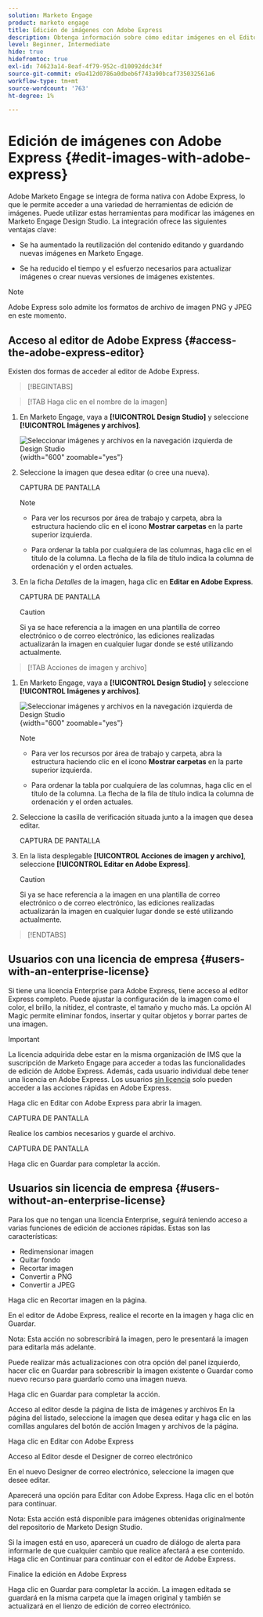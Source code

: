 ```yaml
---
solution: Marketo Engage
product: marketo engage
title: Edición de imágenes con Adobe Express
description: Obtenga información sobre cómo editar imágenes en el Editor de correo electrónico de Adobe Marketo Engage mediante Adobe Express.
level: Beginner, Intermediate
hide: true
hidefromtoc: true
exl-id: 74623a14-8eaf-4f79-952c-d10092ddc34f
source-git-commit: e9a412d0786a0dbeb6f743a90bcaf735032561a6
workflow-type: tm+mt
source-wordcount: '763'
ht-degree: 1%

---
```


# Edición de imágenes con Adobe Express {#edit-images-with-adobe-express}

Adobe Marketo Engage se integra de forma nativa con Adobe Express, lo que le permite acceder a una variedad de herramientas de edición de imágenes. Puede utilizar estas herramientas para modificar las imágenes en Marketo Engage Design Studio. La integración ofrece las siguientes ventajas clave:

* Se ha aumentado la reutilización del contenido editando y guardando nuevas imágenes en Marketo Engage.

* Se ha reducido el tiempo y el esfuerzo necesarios para actualizar imágenes o crear nuevas versiones de imágenes existentes.

>[!NOTE]
>
>Adobe Express solo admite los formatos de archivo de imagen PNG y JPEG en este momento.

## Acceso al editor de Adobe Express {#access-the-adobe-express-editor}

Existen dos formas de acceder al editor de Adobe Express.

>[!BEGINTABS]

>[!TAB Haga clic en el nombre de la imagen]

1. En Marketo Engage, vaya a **[!UICONTROL Design Studio]** y seleccione **[!UICONTROL Imágenes y archivos]**.

   ![Seleccionar imágenes y archivos en la navegación izquierda de Design Studio](assets/edit-images-with-adobe-express-1.png){width="600" zoomable="yes"}

1. Seleccione la imagen que desea editar (o cree una nueva).

   CAPTURA DE PANTALLA

   >[!NOTE]
   >
   >* Para ver los recursos por área de trabajo y carpeta, abra la estructura haciendo clic en el icono **Mostrar carpetas** en la parte superior izquierda.
   >
   >* Para ordenar la tabla por cualquiera de las columnas, haga clic en el título de la columna. La flecha de la fila de título indica la columna de ordenación y el orden actuales.

1. En la ficha _Detalles_ de la imagen, haga clic en **Editar en Adobe Express**.

   CAPTURA DE PANTALLA

   >[!CAUTION]
   >
   >Si ya se hace referencia a la imagen en una plantilla de correo electrónico o de correo electrónico, las ediciones realizadas actualizarán la imagen en cualquier lugar donde se esté utilizando actualmente.

>[!TAB Acciones de imagen y archivo]

1. En Marketo Engage, vaya a **[!UICONTROL Design Studio]** y seleccione **[!UICONTROL Imágenes y archivos]**.

   ![Seleccionar imágenes y archivos en la navegación izquierda de Design Studio](assets/edit-images-with-adobe-express-1.png){width="600" zoomable="yes"}

   >[!NOTE]
   >
   >* Para ver los recursos por área de trabajo y carpeta, abra la estructura haciendo clic en el icono **Mostrar carpetas** en la parte superior izquierda.
   >
   >* Para ordenar la tabla por cualquiera de las columnas, haga clic en el título de la columna. La flecha de la fila de título indica la columna de ordenación y el orden actuales.

1. Seleccione la casilla de verificación situada junto a la imagen que desea editar.

   CAPTURA DE PANTALLA

1. En la lista desplegable **[!UICONTROL Acciones de imagen y archivo]**, seleccione **[!UICONTROL Editar en Adobe Express]**.

   >[!CAUTION]
   >
   >Si ya se hace referencia a la imagen en una plantilla de correo electrónico o de correo electrónico, las ediciones realizadas actualizarán la imagen en cualquier lugar donde se esté utilizando actualmente.

>[!ENDTABS]

## Usuarios con una licencia de empresa {#users-with-an-enterprise-license}

Si tiene una licencia Enterprise para Adobe Express, tiene acceso al editor Express completo. Puede ajustar la configuración de la imagen como el color, el brillo, la nitidez, el contraste, el tamaño y mucho más. La opción AI Magic permite eliminar fondos, insertar y quitar objetos y borrar partes de una imagen.

>[!IMPORTANT]
>
>La licencia adquirida debe estar en la misma organización de IMS que la suscripción de Marketo Engage para acceder a todas las funcionalidades de edición de Adobe Express. Además, cada usuario individual debe tener una licencia en Adobe Express. Los usuarios [sin licencia](#users-without-an-enterprise-license) solo pueden acceder a las acciones rápidas en Adobe Express.

Haga clic en Editar con Adobe Express para abrir la imagen.

CAPTURA DE PANTALLA

Realice los cambios necesarios y guarde el archivo.

CAPTURA DE PANTALLA

Haga clic en Guardar para completar la acción.

## Usuarios sin licencia de empresa {#users-without-an-enterprise-license}

Para los que no tengan una licencia Enterprise, seguirá teniendo acceso a varias funciones de edición de acciones rápidas. Estas son las características:

* Redimensionar imagen
* Quitar fondo
* Recortar imagen
* Convertir a PNG
* Convertir a JPEG

Haga clic en Recortar imagen en la página.

En el editor de Adobe Express, realice el recorte en la imagen y haga clic en Guardar.

Nota: Esta acción no sobrescribirá la imagen, pero le presentará la imagen para editarla más adelante.

Puede realizar más actualizaciones con otra opción del panel izquierdo, hacer clic en Guardar para sobrescribir la imagen existente o Guardar como nuevo recurso para guardarlo como una imagen nueva.

Haga clic en Guardar para completar la acción.

Acceso al editor desde la página de lista de imágenes y archivos
En la página del listado, seleccione la imagen que desea editar y haga clic en las comillas angulares del botón de acción Imagen y archivos de la página.

Haga clic en Editar con Adobe Express

Acceso al Editor desde el Designer de correo electrónico

En el nuevo Designer de correo electrónico, seleccione la imagen que desee editar.

Aparecerá una opción para Editar con Adobe Express. Haga clic en el botón para continuar.

Nota: Esta acción está disponible para imágenes obtenidas originalmente del repositorio de Marketo Design Studio.

Si la imagen está en uso, aparecerá un cuadro de diálogo de alerta para informarle de que cualquier cambio que realice afectará a ese contenido. Haga clic en Continuar para continuar con el editor de Adobe Express.

Finalice la edición en Adobe Express

Haga clic en Guardar para completar la acción.  La imagen editada se guardará en la misma carpeta que la imagen original y también se actualizará en el lienzo de edición de correo electrónico.
